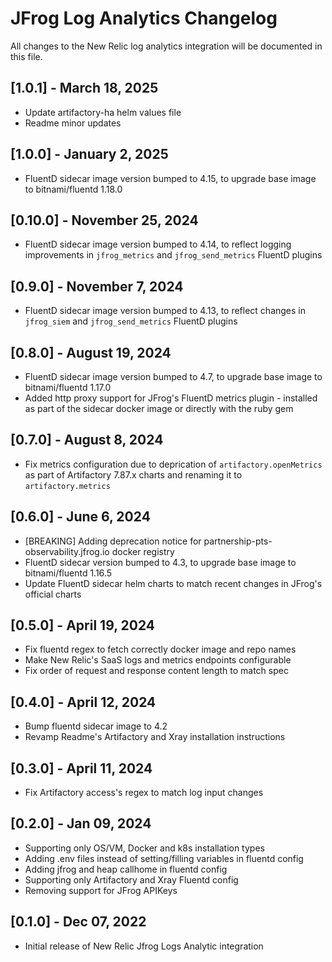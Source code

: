 # JFrog Log Analytics Changelog

All changes to the New Relic log analytics integration will be documented in this file.

## [1.0.1] - March 18, 2025

* Update artifactory-ha helm values file
* Readme minor updates

## [1.0.0] - January 2, 2025

* FluentD sidecar image version bumped to 4.15, to upgrade base image to bitnami/fluentd 1.18.0

## [0.10.0] - November 25, 2024

* FluentD sidecar image version bumped to 4.14, to reflect logging improvements in `jfrog_metrics` and `jfrog_send_metrics` FluentD plugins 

## [0.9.0] - November 7, 2024

* FluentD sidecar image version bumped to 4.13, to reflect changes in `jfrog_siem` and `jfrog_send_metrics` FluentD plugins 

## [0.8.0] - August 19, 2024

* FluentD sidecar image version bumped to 4.7, to upgrade base image to bitnami/fluentd 1.17.0
* Added http proxy support for JFrog's FluentD metrics plugin - installed as part of the sidecar docker image or directly with the ruby gem

## [0.7.0] - August 8, 2024

* Fix metrics configuration due to deprication of `artifactory.openMetrics` as part of Artifactory 7.87.x charts and renaming it to `artifactory.metrics`

## [0.6.0] - June 6, 2024

* [BREAKING] Adding deprecation notice for partnership-pts-observability.jfrog.io docker registry
* FluentD sidecar version bumped to 4.3, to upgrade base image to bitnami/fluentd 1.16.5
* Update FluentD sidecar helm charts to match recent changes in JFrog's official charts

## [0.5.0] - April 19, 2024

* Fix fluentd regex to fetch correctly docker image and repo names
* Make New Relic's SaaS logs and metrics endpoints configurable
* Fix order of request and response content length to match spec

## [0.4.0] - April 12, 2024

* Bump fluentd sidecar image to 4.2
* Revamp Readme's Artifactory and Xray installation instructions

## [0.3.0] - April 11, 2024

* Fix Artifactory access's regex to match log input changes

## [0.2.0] - Jan 09, 2024

* Supporting only OS/VM, Docker and k8s installation types
* Adding .env files instead of setting/filling variables in fluentd config
* Adding jfrog and heap callhome in fluentd config
* Supporting only Artifactory and Xray Fluentd config
* Removing support for JFrog APIKeys

## [0.1.0] - Dec 07, 2022

* Initial release of New Relic Jfrog Logs Analytic integration
